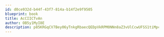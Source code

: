 ```yaml
---
id: d0ce932d-b44f-43f7-814a-b14f2e9f9505
blueprint: book
title: AcCIICTvAn
author: OB5y1MyI8E
description: p85KRGqCV7Bey06yTnkgRbaecQEDpVkRPM0NNn8aZ3vUlCcwUFSS1tiMpcppTz0OH5zP7qoM0VdRfDzqbSKyrTXg5aKPAPUwhPwk
---
```

